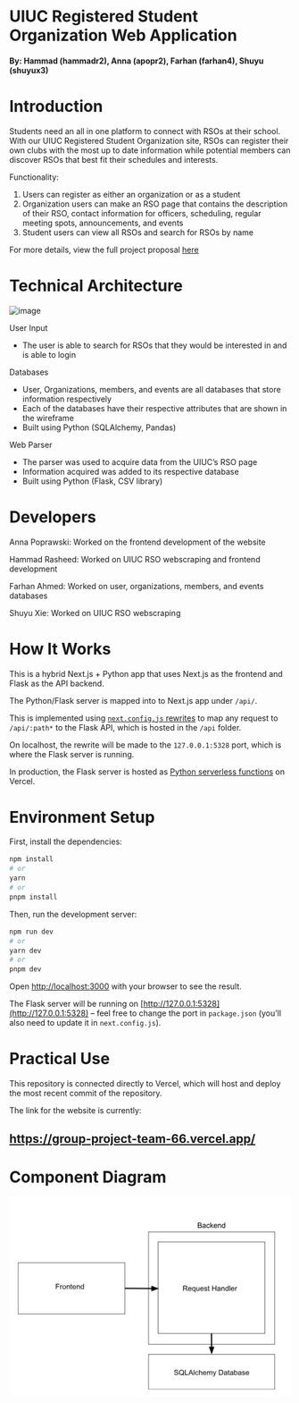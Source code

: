
# UIUC Registered Student Organization Web Application
#### By: Hammad (hammadr2), Anna (apopr2), Farhan (farhan4), Shuyu (shuyux3)

# Introduction

Students need an all in one platform to connect with RSOs at their school. With our UIUC Registered Student Organization site, RSOs can register their own clubs with the most up to date information while potential members can discover RSOs that best fit their schedules and interests.

Functionality:
1. Users can register as either an organization or as a student
2. Organization users can make an RSO page that contains the description of their RSO, contact information for officers, scheduling, regular meeting spots, announcements, and events
3. Student users can view all RSOs and search for RSOs by name

For more details, view the full project proposal [here](https://docs.google.com/document/d/1Z2pH9ocPFnLlw5O6M8BUN2g90qgc9cN3F6BZIYlaZFk/edit?usp=sharing)

# Technical Architecture

![image](https://github.com/CS222-UIUC-SP24/group-project-team-66/assets/117466956/fb0b9bec-d112-4fe8-a19c-bef8f6a32c15)

User Input
- The user is able to search for RSOs that they would be interested in and is able to login

Databases
- User, Organizations, members, and events are all databases that store information respectively
- Each of the databases have their respective attributes that are shown in the wireframe
- Built using Python (SQLAlchemy, Pandas)

Web Parser
- The parser was used to acquire data from the UIUC’s RSO page 
- Information acquired was added to its respective database
- Built using Python (Flask, CSV library)


# Developers

Anna Poprawski: Worked on the frontend development of the website

Hammad Rasheed: Worked on UIUC RSO webscraping and frontend development

Farhan Ahmed: Worked on user, organizations, members, and events databases

Shuyu Xie: Worked on UIUC RSO webscraping

# How It Works

This is a hybrid Next.js + Python app that uses Next.js as the frontend and Flask as the API backend.

The Python/Flask server is mapped into to Next.js app under `/api/`.

This is implemented using [`next.config.js` rewrites](https://github.com/vercel/examples/blob/main/python/nextjs-flask/next.config.js) to map any request to `/api/:path*` to the Flask API, which is hosted in the `/api` folder.

On localhost, the rewrite will be made to the `127.0.0.1:5328` port, which is where the Flask server is running.

In production, the Flask server is hosted as [Python serverless functions](https://vercel.com/docs/concepts/functions/serverless-functions/runtimes/python) on Vercel.

# Environment Setup

First, install the dependencies:

```bash
npm install
# or
yarn
# or
pnpm install
```

Then, run the development server:

```bash
npm run dev
# or
yarn dev
# or
pnpm dev
```

Open [http://localhost:3000](http://localhost:3000) with your browser to see the result.

The Flask server will be running on [http://127.0.0.1:5328](http://127.0.0.1:5328) – feel free to change the port in `package.json` (you'll also need to update it in `next.config.js`).

# Practical Use

This repository is connected directly to Vercel, which will host and deploy the most recent commit of the repository.

The link for the website is currently:

## https://group-project-team-66.vercel.app/

# Component Diagram

![Diagram](public\Components.png)

